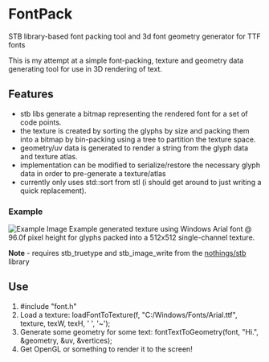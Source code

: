 # FontPack
STB library-based font packing tool and 3d font geometry generator for TTF fonts

This is my attempt at a simple font-packing, texture and geometry data generating tool for use in 3D rendering of text.

## Features
- stb libs generate a bitmap representing the rendered font for a set of code points.  
- the texture is created by sorting the glyphs by size and packing them into a bitmap by bin-packing using a tree to partition the texture space. 
- geometry/uv data is generated to render a string from the glyph data and texture atlas.  
- implementation can be modified to serialize/restore the necessary glyph data in order to pre-generate a texture/atlas
- currently only uses std::sort from stl (i should get around to just writing a quick replacement).

### Example
![Example Image](/sample.png?raw=true "Example image")
Example generated texture using Windows Arial font @ 96.0f pixel height for glyphs packed into a 512x512 single-channel texture.

**Note** - requires stb_truetype and stb_image_write from the [nothings/stb](https://github.com/nothings/stb) library

## Use
1. #include "font.h"
2. Load a texture: loadFontToTexture(f, "C:/Windows/Fonts/Arial.ttf", texture, texW, texH, ' ', '~');
3. Generate some geometry for some text: fontTextToGeometry(font, "Hi.", &geometry, &uv, &vertices);
4. Get OpenGL or something to render it to the screen!




